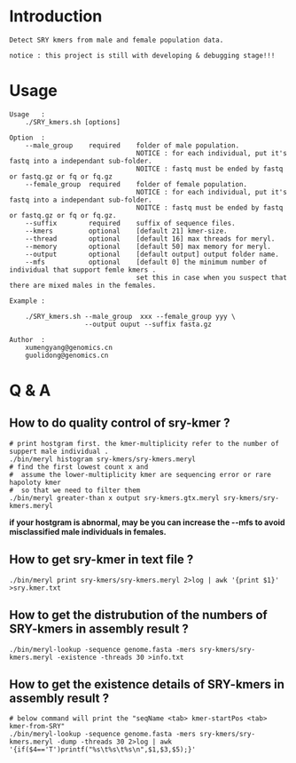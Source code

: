# Introduction

    Detect SRY kmers from male and female population data.

    notice : this project is still with developing & debugging stage!!!

# Usage

```
Usage   :
    ./SRY_kmers.sh [options]

Option  :
    --male_group    required    folder of male population.
                                NOTICE : for each individual, put it's fastq into a independant sub-folder.
                                NOITCE : fastq must be ended by fastq or fastq.gz or fq or fq.gz
    --female_group  required    folder of female population.
                                NOTICE : for each individual, put it's fastq into a independant sub-folder.
                                NOITCE : fastq must be ended by fastq or fastq.gz or fq or fq.gz.
    --suffix        required    suffix of sequence files.
    --kmers         optional    [default 21] kmer-size.
    --thread        optional    [default 16] max threads for meryl.
    --memory        optional    [default 50] max memory for meryl.
    --output        optional    [default output] output folder name.
    --mfs           optional    [default 0] the minimum number of individual that support femle kmers .
                                set this in case when you suspect that there are mixed males in the females.

Example :

    ./SRY_kmers.sh --male_group  xxx --female_group yyy \
                   --output ouput --suffix fasta.gz

Author  :
    xumengyang@genomics.cn
    guolidong@genomics.cn

```

# Q & A 

## How to do quality control of sry-kmer ?

```
# print hostgram first. the kmer-multiplicity refer to the number of suppert male individual .
./bin/meryl histogram sry-kmers/sry-kmers.meryl 
# find the first lowest count x and 
#  assume the lower-multiplicity kmer are sequencing error or rare hapoloty kmer 
#  so that we need to filter them
./bin/meryl greater-than x output sry-kmers.gtx.meryl sry-kmers/sry-kmers.meryl
```

**if your hostgram is abnormal, may be you can increase the --mfs to avoid misclassified male individuals in females.**



## How to get sry-kmer in text file ?

```
./bin/meryl print sry-kmers/sry-kmers.meryl 2>log | awk '{print $1}' >sry.kmer.txt
```

## How to get the distrubution of the numbers of SRY-kmers in assembly result ?

```
./bin/meryl-lookup -sequence genome.fasta -mers sry-kmers/sry-kmers.meryl -existence -threads 30 >info.txt 
```

## How to get the existence details of SRY-kmers in assembly result ?

```
# below command will print the "seqName <tab> kmer-startPos <tab> kmer-from-SRY"
./bin/meryl-lookup -sequence genome.fasta -mers sry-kmers/sry-kmers.meryl -dump -threads 30 2>log | awk '{if($4=='T')printf("%s\t%s\t%s\n",$1,$3,$5);}'
```
